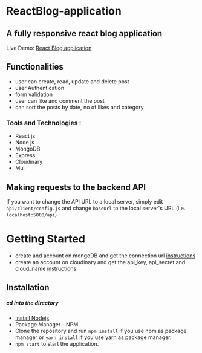 # ReactBlog-application

## A fully responsive react blog application

Live Demo: [React Blog application](https://reactblog-sakeer.herokuapp.com/)

## Functionalities

- user can create, read, update and delete post
- user Authentication
- form validation
- user can like and comment the post
- can sort the posts by date, no of likes and category

### Tools and Technologies :
- React js
- Node js
- MongoDB
- Express
- Cloudinary
- Mui

## Making requests to the backend API

If you want to change the API URL to a local server, simply edit `api/client/config.js` and change `baseUrl` to the local server's URL (i.e. `localhost:5000/api`)

# Getting Started

- create and account on mongoDB and get the connection url [instructions](https://www.mongodb.com/docs/guides/atlas/connection-string/)
- create an account on cloudinary and get the api_key, api_secret and cloud_name [instructions](https://cloudinary.com/documentation/node_integration)

## Installation

##### cd into the directory
- [Install Nodejs]()
- Package Manager - NPM
- Clone the repository and run `npm install` if you use npm as package manager or `yarn install` if you use yarn as package manager.
- `npm start` to start the application.
